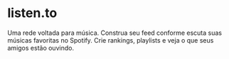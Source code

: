 # listen.to

Uma rede voltada para música. Construa seu feed conforme escuta suas músicas favoritas no Spotify. Crie rankings, playlists e veja o que seus amigos estão ouvindo. 

